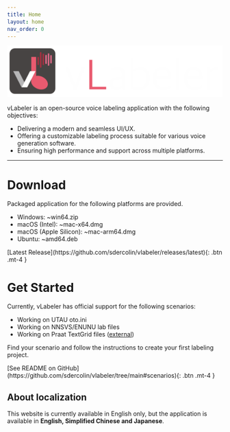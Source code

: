 ```yaml
---
title: Home
layout: home
nav_order: 0
---
```


![logo](logo.png)

vLabeler is an open-source voice labeling application with the following objectives:

- Delivering a modern and seamless UI/UX.
- Offering a customizable labeling process suitable for various voice generation software.
- Ensuring high performance and support across multiple platforms.

---

# Download

Packaged application for the following platforms are provided.

- Windows: ~win64.zip
- macOS (Intel): ~mac-x64.dmg
- macOS (Apple Silicon): ~mac-arm64.dmg
- Ubuntu: ~amd64.deb

<span class="fs-4">
[Latest Release](https://github.com/sdercolin/vlabeler/releases/latest){: .btn .mt-4 }
</span>

# Get Started

Currently, vLabeler has official support for the following scenarios:

- Working on UTAU oto.ini
- Working on NNSVS/ENUNU lab files
- Working on Praat TextGrid files ([external](https://github.com/sdercolin/vlabeler-textgrid))

Find your scenario and follow the instructions to create your first labeling project.

<span class="fs-4">
[See README on GitHub](https://github.com/sdercolin/vlabeler/tree/main#scenarios){: .btn .mt-4 }
</span>

## About localization

This website is currently available in English only, but the application is available in **English, Simplified Chinese
and Japanese**.
